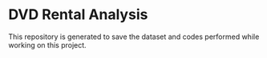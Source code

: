   # DVD Rental Analysis
This repository is generated to save the dataset and codes performed while working on this project. 
